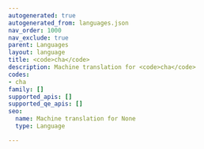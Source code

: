 ```yaml
---
autogenerated: true
autogenerated_from: languages.json
nav_order: 1000
nav_exclude: true
parent: Languages
layout: language
title: <code>cha</code>
description: Machine translation for <code>cha</code>
codes:
- cha
family: []
supported_apis: []
supported_qe_apis: []
seo:
  name: Machine translation for None
  type: Language

---
```


